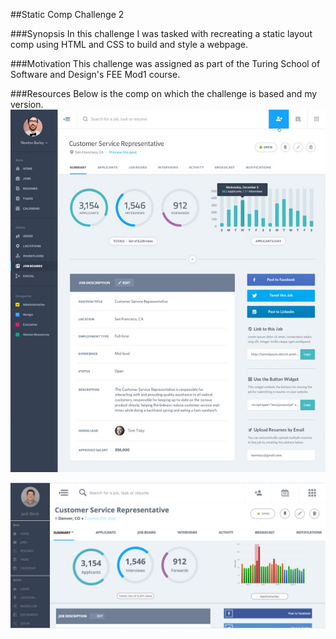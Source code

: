 ##Static Comp Challenge 2

###Synopsis
In this challenge I was tasked with recreating a static layout comp using HTML and CSS to build and style a webpage.

###Motivation
This challenge was assigned as part of the Turing School of Software and Design's FEE Mod1 course.



###Resources
Below is the comp on which the challenge is based and my version.
![comp_mockup](challenge-3-comp.jpg)

![my_version](my-version.png)
